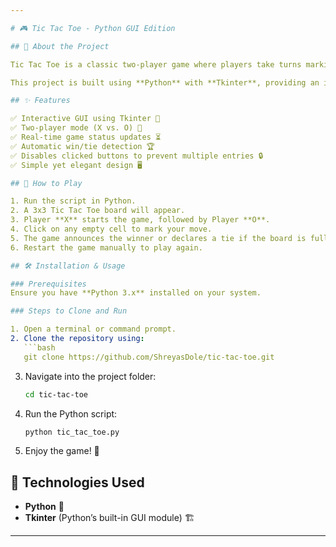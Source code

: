 ```yaml
---

# 🎮 Tic Tac Toe - Python GUI Edition  

## 📝 About the Project  

Tic Tac Toe is a classic two-player game where players take turns marking spaces on a 3×3 grid. The player who succeeds in placing three of their marks in a horizontal, vertical, or diagonal row wins the game!  

This project is built using **Python** with **Tkinter**, providing an interactive graphical user interface (GUI) for seamless gameplay.  

## ✨ Features  

✅ Interactive GUI using Tkinter 🎨  
✅ Two-player mode (X vs. O) 🤝  
✅ Real-time game status updates ⏳  
✅ Automatic win/tie detection 🏆  
✅ Disables clicked buttons to prevent multiple entries 🔒  
✅ Simple yet elegant design 🖥️  

## 🚀 How to Play  

1. Run the script in Python.  
2. A 3x3 Tic Tac Toe board will appear.  
3. Player **X** starts the game, followed by Player **O**.  
4. Click on any empty cell to mark your move.  
5. The game announces the winner or declares a tie if the board is full.  
6. Restart the game manually to play again.  

## 🛠️ Installation & Usage  

### Prerequisites  
Ensure you have **Python 3.x** installed on your system.  

### Steps to Clone and Run  

1. Open a terminal or command prompt.  
2. Clone the repository using:  
   ```bash
   git clone https://github.com/ShreyasDole/tic-tac-toe.git
   ```  
3. Navigate into the project folder:  
   ```bash
   cd tic-tac-toe
   ```  
4. Run the Python script:  
   ```bash
   python tic_tac_toe.py
   ```  
5. Enjoy the game! 🎉  


## 🔗 Technologies Used  

- **Python** 🐍  
- **Tkinter** (Python’s built-in GUI module) 🏗️  

---
```

